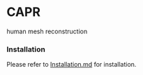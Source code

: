 # CAPR
human mesh reconstruction

### Installation
Please refer to [Installation.md](documents/Installation.md) for installation.
